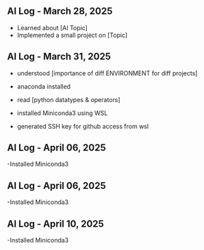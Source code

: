 ## AI Log - March 28, 2025
- Learned about [AI Topic]
- Implemented a small project on [Topic]

## AI Log - March 31, 2025
- understood [importance of diff ENVIRONMENT for diff projects]
- anaconda installed
- read [python datatypes & operators]



- installed Miniconda3 using WSL
- generated SSH key for github access from wsl
 

## AI Log - April 06, 2025
-Installed Miniconda3 
## AI Log - April 06, 2025
-Installed Miniconda3 
## AI Log - April 10, 2025
-Installed Miniconda3 
